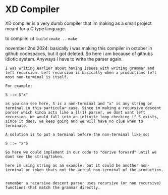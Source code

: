 # XD Compiler
XD compiler is a very dumb compiler that im making as a small project meant for a C type language.

to compile:
    `cd build`
    `cmake ..`
    `make`

november 2nd 2024:
    basically i was making this compiler in october in github codespaces, but it got deleted. So here i am because of githubs idiotic system. Anyways I have to write the parser again.

    I was writing earlier about having issues with writing grammar and left recursion. Left recursion is basically when a productions left most non-terminal is itself. 

    For example:

    S ::= S"x"

    as you can see here, S is a non-terminal and "x" is any string or terminal in this particular case. Since im making a recursive descent parser which kinda acts like a ll(1) parser, we dont want left recursion. We would fall into an infinite loop checking if S exists, since it does, we keep going and we will have no clue when to terminate. 

    A solution is to put a terminal before the non-terminal like so:

    S ::= "x"S

    So here we could implement in our code to "derive forward" until we dont see the string/token.

    here im using string as an example, but it could be another non-terminal or token thats not the actual non-terminal of the production.


    remember a recursive descent parser uses recursive (or non recursive) functions that match the grammar directly.